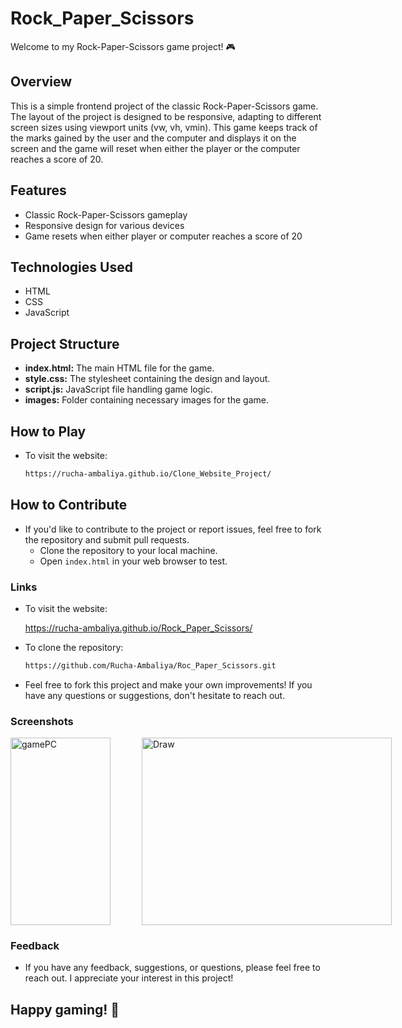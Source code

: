 # Rock_Paper_Scissors

Welcome to my Rock-Paper-Scissors game project! 🎮

## Overview
This is a simple frontend project of the classic Rock-Paper-Scissors game. The layout of the project is designed to be responsive, adapting to different screen sizes using viewport units (vw, vh, vmin). This game keeps track of the marks gained by the user and the computer and displays it on the screen and the game will reset when either the player or the computer reaches a score of 20.

## Features
- Classic Rock-Paper-Scissors gameplay
- Responsive design for various devices
- Game resets when either player or computer reaches a score of 20

## Technologies Used
- HTML
- CSS
- JavaScript

## Project Structure
- **index.html:** The main HTML file for the game.
- **style.css:** The stylesheet containing the design and layout.
- **script.js:** JavaScript file handling game logic.
- **images:** Folder containing necessary images for the game.

## How to Play
- To visit the website:
  ```bash
  https://rucha-ambaliya.github.io/Clone_Website_Project/

## How to Contribute

- If you'd like to contribute to the project or report issues, feel free to fork the repository and submit pull requests.
  - Clone the repository to your local machine.
  - Open `index.html` in your web browser to test.

### Links

- To visit the website:

  https://rucha-ambaliya.github.io/Rock_Paper_Scissors/
  
- To clone the repository:

   ```bash
   https://github.com/Rucha-Ambaliya/Roc_Paper_Scissors.git
- Feel free to fork this project and make your own improvements! If you have any questions or suggestions, don't hesitate to reach out.

### Screenshots
<div style="display: flex; justify-content: space-between;">
  <img src="images/gameMobile.jpg" alt="gamePC" width="160" height="300">
  <img style="margin-right: 50px;">
  <img src="images/gamePC.PNG" alt="Draw" width="400" height="300">
</div>

### Feedback

- If you have any feedback, suggestions, or questions, please feel free to reach out. I appreciate your interest in this project!

## Happy gaming! 🚀

